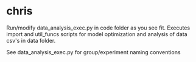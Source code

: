 # chris
Run/modify data_analysis_exec.py in code folder as you see fit. Executes import and util_funcs scripts for model optimization and analysis of data csv's in data folder. 

See data_analysis_exec.py for group/experiment naming conventions
